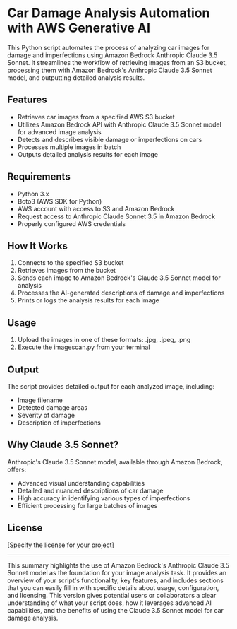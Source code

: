 # Car Damage Analysis Automation with AWS Generative AI

This Python script automates the process of analyzing car images for damage and imperfections using Amazon Bedrock Anthropic Claude 3.5 Sonnet. It streamlines the workflow of retrieving images from an S3 bucket, processing them with Amazon Bedrock's Anthropic Claude 3.5 Sonnet model, and outputting detailed analysis results.

## Features

- Retrieves car images from a specified AWS S3 bucket
- Utilizes Amazon Bedrock API with Anthropic Claude 3.5 Sonnet model for advanced image analysis
- Detects and describes visible damage or imperfections on cars
- Processes multiple images in batch
- Outputs detailed analysis results for each image

## Requirements

- Python 3.x
- Boto3 (AWS SDK for Python)
- AWS account with access to S3 and Amazon Bedrock
- Request access to Anthropic Claude Sonnet 3.5 in Amazon Bedrock
- Properly configured AWS credentials

## How It Works

1. Connects to the specified S3 bucket
2. Retrieves images from the bucket
3. Sends each image to Amazon Bedrock's Claude 3.5 Sonnet model for analysis
4. Processes the AI-generated descriptions of damage and imperfections
5. Prints or logs the analysis results for each image

## Usage

1. Upload the images in one of these formats: .jpg, .jpeg, .png
2. Execute the imagescan.py from your terminal

## Output

The script provides detailed output for each analyzed image, including:
- Image filename
- Detected damage areas
- Severity of damage
- Description of imperfections

## Why Claude 3.5 Sonnet?

Anthropic's Claude 3.5 Sonnet model, available through Amazon Bedrock, offers:
- Advanced visual understanding capabilities
- Detailed and nuanced descriptions of car damage
- High accuracy in identifying various types of imperfections
- Efficient processing for large batches of images

## License

[Specify the license for your project]

---

This summary highlights the use of Amazon Bedrock's Anthropic Claude 3.5 Sonnet model as the foundation for your image analysis task. It provides an overview of your script's functionality, key features, and includes sections that you can easily fill in with specific details about usage, configuration, and licensing. This version gives potential users or collaborators a clear understanding of what your script does, how it leverages advanced AI capabilities, and the benefits of using the Claude 3.5 Sonnet model for car damage analysis.

